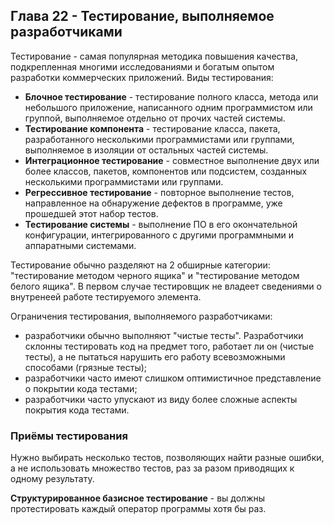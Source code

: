 ## Глава 22 - Тестирование, выполняемое разработчиками
Тестирование - самая популярная методика повышения качества, подкрепленная многими исследованиями и богатым опытом разработки коммерческих приложений.
Виды тестирования:
- **Блочное тестирование** - тестирование полного класса, метода или небольшого приложение, написанного одним программистом или группой, выполняемое отдельно от прочих частей системы.
- **Тестирование компонента** - тестирование класса, пакета, разработанного несколькими программистами или группами, выполняемое в изоляции от остальных частей системы.
- **Интеграционное тестирование** - совместное выполнение двух или более классов, пакетов, компонентов или подсистем, созданных несколькими программистами или группами.
- **Регрессивное тестирование** - повторное выполнение тестов, направленное на обнаружение дефектов в программе, уже прошедшей этот набор тестов.
- **Тестирование системы** - выполнение ПО в его окончательной конфигурации, интегрированного с другими программными и аппаратными системами.

Тестирование обычно разделяют на 2 обширные категории: "тестирование методом черного ящика" и "тестирование методом белого ящика". В первом случае тестировщик не владеет сведениями о внутренеей работе тестируемого элемента.

Ограничения тестирования, выполняемого разработчиками:
- разработчики обычно выполняют "чистые тесты". Разработчики склонны тестировать код на предмет того, работает ли он (чистые тесты), а не пытаться нарушить его работу всевозможными способами (грязные тесты);
- разработчики часто имеют слишком оптимистичное представление о покрытии кода тестами;
- разработчики часто упускают из виду более сложные аспекты покрытия кода тестами.
### Приёмы тестирования
Нужно выбирать несколько тестов, позволяющих найти разные ошибки, а не использовать множество тестов, раз за разом приводящих к одному результату.

**Структурированное базисное тестирование** - вы должны протестировать каждый оператор программы хотя бы раз.